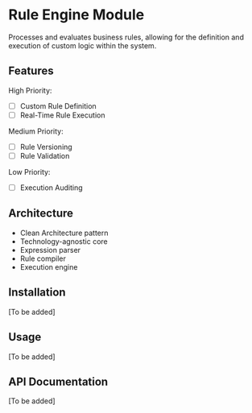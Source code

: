 # Rule Engine Module

Processes and evaluates business rules, allowing for the definition and execution of custom logic within the system.

## Features

High Priority:

- [ ] Custom Rule Definition
- [ ] Real-Time Rule Execution

Medium Priority:

- [ ] Rule Versioning
- [ ] Rule Validation

Low Priority:

- [ ] Execution Auditing

## Architecture

- Clean Architecture pattern
- Technology-agnostic core
- Expression parser
- Rule compiler
- Execution engine

## Installation

[To be added]

## Usage

[To be added]

## API Documentation

[To be added]
